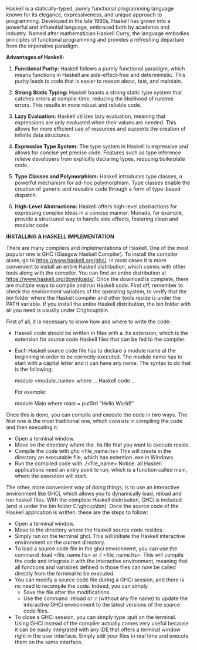 
Haskell is a statically-typed, purely functional programming language known for its elegance, expressiveness, and unique approach to programming. Developed in the late 1980s, Haskell has grown into a powerful and influential language, embraced both by academia and industry. Named after mathematician Haskell Curry, the language embodies principles of functional programming and provides a refreshing departure from the imperative paradigm.

**Advantages of Haskell:**

1. **Functional Purity:**
   Haskell follows a purely functional paradigm, which means functions in Haskell are side-effect-free and deterministic. This purity leads to code that is easier to reason about, test, and maintain.

2. **Strong Static Typing:**
   Haskell boasts a strong static type system that catches errors at compile-time, reducing the likelihood of runtime errors. This results in more robust and reliable code.

3. **Lazy Evaluation:**
   Haskell utilizes lazy evaluation, meaning that expressions are only evaluated when their values are needed. This allows for more efficient use of resources and supports the creation of infinite data structures.

4. **Expressive Type System:**
   The type system in Haskell is expressive and allows for concise yet precise code. Features such as type inference relieve developers from explicitly declaring types, reducing boilerplate code.

5. **Type Classes and Polymorphism:**
   Haskell introduces type classes, a powerful mechanism for ad-hoc polymorphism. Type classes enable the creation of generic and reusable code through a form of type-based dispatch.

7. **High-Level Abstractions:**
   Haskell offers high-level abstractions for expressing complex ideas in a concise manner. Monads, for example, provide a structured way to handle side effects, fostering clean and modular code.


**INSTALLING A HASKELL IMPLEMENTATION**

There are many compilers and implementations of Haskell. One of the most popular one is GHC (Glasgow Haskell Compiler).
To install the compiler alone, go to https://www.haskell.org/ghc/.
In most cases it is more convenient to install an entire Haskell distribution, which comes with other tools along with the compiler.
You can find an entire distribution at https://www.haskell.org/downloads/. 
Once the download is complete, there are multiple ways to compile and run Haskell code.
First off, remember to check the environment variables of the operating system, to verify that the bin folder where the Haskell compiler and other 
tools reside is under the PATH variable. If you install the entire Haskell distribution, the bin folder with all you need is usually under C:\ghcup\bin.

First of all, it is necessary to know how and where to write the code:
- Haskell code should be written in files with a .hs extension, which is the extension for source code Haskell files that can be fed to the compiler.
- Each Haskell source code file has to declare a module name at the beginning in order to be correctly executed. The module name has to start with a capital 
  letter and it can have any name. The syntax to do that is the following:

  module <module_name> where 
  	... Haskell code ...

  For example:

  module Main where
  main = putStrl "Hello World!"


Once this is done, you can compile and execute the code in two ways.
The first one is the most traditional one, which consists in compiling the code and then executing it:
- Open a terminal window.
- Move on the directory where the .hs file that you want to execute reside.
- Compile the code with ghc <file_name.hs>
This will create in the directory an executable file, which has extention .exe in Windows.
- Run the compiled code with ./<file_name> 
Notice: all Haskell applications need an entry point to run, which is a function called main, where the execution will start.

The other, more convenient way of doing things, is to use an interactive environment like GHCi, which allows you to dynamically load, reload and run haskell
files. With the complete Haskell distribution, GHCi is included (and is under the bin folder C:\ghcup\bin). 
Once the source code of the Haskell application is written, these are the steps to follow:
- Open a terminal window.
- Move to the directory where the Haskell source code resides.
- Simply run on the terminal ghci. This will initiate the Haskell interactive environment on the current directory.
- To load a source code file in the ghci environment, you can use the command :load <file_name.hs> or :l <file_name.hs>. This will 
  compile the code and integrate it with the interactive environment, meaning that all functions and variables defined in those files can now 
  be called directly from the terminal to be executed.
- You can modify a source code file during a GHCi session, and there is no need to recompile the code. Indeed, you can simply 
	- Save the file after the modifications.
	- Use the command :reload or :r (without any file name) to update the interactive GHCi environment to the latest versions of the source code files.
- To close a GHCi session, you can simply type :quit on the terminal.
Using GHCi instead of the compiler actually comes very useful because it can be easily integrated with any IDE that offers a terminal window right in the user interface. Simply edit your files in real time and execute them on the same interface.